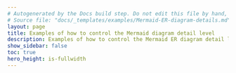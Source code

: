 ```yaml
---
# Autogenerated by the Docs build step. Do not edit this file by hand, as your edits will be overwritten by the next Docs build.
# Source file: "docs/_templates/examples/Mermaid-ER-diagram-details.md"
layout: page
title: Examples of how to control the Mermaid diagram detail level
description: Examples of how to control the Mermaid ER diagram detail level
show_sidebar: false
toc: true
hero_height: is-fullwidth
---
```

